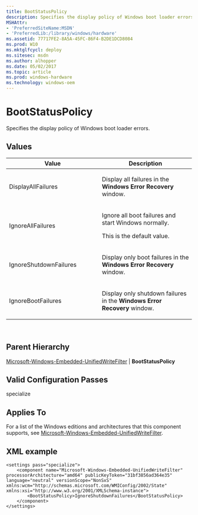 ```yaml
---
title: BootStatusPolicy
description: Specifies the display policy of Windows boot loader errors.
MSHAttr:
- 'PreferredSiteName:MSDN'
- 'PreferredLib:/library/windows/hardware'
ms.assetid: 77717FE2-8A5A-45FC-86F4-B2DE1DCD8084
ms.prod: W10
ms.mktglfcycl: deploy
ms.sitesec: msdn
ms.author: alhopper
ms.date: 05/02/2017
ms.topic: article
ms.prod: windows-hardware
ms.technology: windows-oem
---
```


# BootStatusPolicy


Specifies the display policy of Windows boot loader errors.

## Values


<table>
<colgroup>
<col width="50%" />
<col width="50%" />
</colgroup>
<thead>
<tr class="header">
<th>Value</th>
<th>Description</th>
</tr>
</thead>
<tbody>
<tr class="odd">
<td><p>DisplayAllFailures</p></td>
<td><p>Display all failures in the <strong>Windows Error Recovery</strong> window.</p></td>
</tr>
<tr class="even">
<td><p>IgnoreAllFailures</p></td>
<td><p>Ignore all boot failures and start Windows normally.</p>
<p>This is the default value.</p></td>
</tr>
<tr class="odd">
<td><p>IgnoreShutdownFailures</p></td>
<td><p>Display only boot failures in the <strong>Windows Error Recovery</strong> window.</p></td>
</tr>
<tr class="even">
<td><p>IgnoreBootFailures</p></td>
<td><p>Display only shutdown failures in the <strong>Windows Error Recovery</strong> window.</p></td>
</tr>
</tbody>
</table>

 

## Parent Hierarchy


[Microsoft-Windows-Embedded-UnifiedWriteFilter](microsoft-windows-embedded-unifiedwritefilter.md) | **BootStatusPolicy**

## Valid Configuration Passes


specialize

## Applies To


For a list of the Windows editions and architectures that this component supports, see [Microsoft-Windows-Embedded-UnifiedWriteFilter](microsoft-windows-embedded-unifiedwritefilter.md).

## XML example


``` syntax
<settings pass="specialize">
    <component name="Microsoft-Windows-Embedded-UnifiedWriteFilter" processorArchitecture="amd64" publicKeyToken="31bf3856ad364e35" language="neutral" versionScope="NonSxS" xmlns:wcm="http://schemas.microsoft.com/WMIConfig/2002/State" xmlns:xsi="http://www.w3.org/2001/XMLSchema-instance">
        <BootStatusPolicy>IgnoreShutdownFailures</BootStatusPolicy>
    </component>
</settings>
```

 

 






